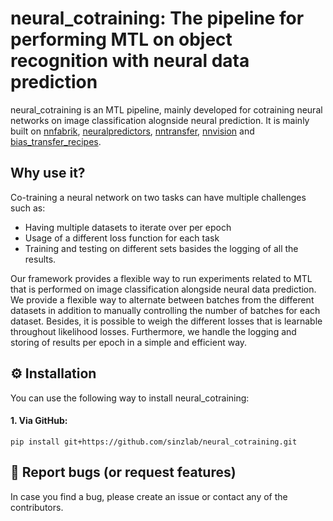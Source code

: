 # neural_cotraining: The pipeline for performing MTL on object recognition with neural data prediction

neural_cotraining is an MTL pipeline, mainly developed for cotraining neural networks on image classification alognside neural prediction. It is mainly built on [nnfabrik](https://github.com/sinzlab/nnfabrik), [neuralpredictors](https://github.com/sinzlab/neuralpredictors), [nntransfer](https://github.com/sinzlab/nntransfer), [nnvision](https://github.com/sinzlab/nnvision) and [bias_transfer_recipes](https://github.com/sinzlab/bias_transfer_recipes).

## Why use it?

Co-training a neural network on two tasks can have multiple challenges such as:
- Having multiple datasets to iterate over per epoch
- Usage of a different loss function for each task
- Training and testing on different sets basides the logging of all the results.

Our framework provides a flexible way to run experiments related to MTL that is performed on image classification alongside neural data prediction. We provide a flexible way to alternate between batches from the different datasets in addition to manually controlling the number of batches for each dataset. Besides, it is possible to weigh the different losses that is learnable throughout likelihood losses. Furthermore, we handle the logging and storing of results per epoch in a simple and efficient way.

## :gear: Installation

You can use the following way to install neural_cotraining:

#### 1. Via GitHub:
```
pip install git+https://github.com/sinzlab/neural_cotraining.git
```

<!-- ## :bulb: Example

Based on the above mentioned libraries, we provide a simple example on how to run an MTL experiment using neural_cotraining. 
[Here](./examples/notebooks/nnfabrik_example.ipynb) -->


## :bug: Report bugs (or request features)

In case you find a bug, please create an issue or contact any of the contributors.
